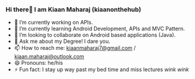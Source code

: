 ### Hi there👋 I am Kiaan Maharaj (kiaanonthehub)

- 🔭 I’m currently working on APIs.
- 🌱 I’m currently learning Android Development, APIs and MVC Pattern.
- 👯 I’m looking to collaborate on Android based applications (Java).
- 💬 Ask me about my Degree! I dare you.
- 📫 How to reach me: kiaanmaharaj7@gmail.com / kiaan.maharaj@outlook.com
- 😄 Pronouns: he/his
- ⚡ Fun fact: I stay up way past my bed time and miss lectures *wink* *wink*

